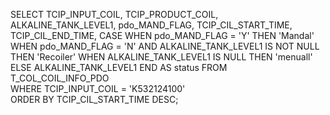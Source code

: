SELECT 
    TCIP_INPUT_COIL,
    TCIP_PRODUCT_COIL,
    ALKALINE_TANK_LEVEL1,
    pdo_MAND_FLAG,
    TCIP_CIL_START_TIME,
    TCIP_CIL_END_TIME,
    CASE 
        WHEN pdo_MAND_FLAG = 'Y' THEN 'Mandal' 
        WHEN pdo_MAND_FLAG = 'N' AND ALKALINE_TANK_LEVEL1 IS NOT NULL THEN 'Recoiler' 
        WHEN ALKALINE_TANK_LEVEL1 IS NULL THEN 'menuall' 
        ELSE ALKALINE_TANK_LEVEL1 
    END AS status
FROM 
    T_COL_COIL_INFO_PDO  
WHERE 
    TCIP_INPUT_COIL = 'K532124100'  
ORDER BY 
    TCIP_CIL_START_TIME DESC;